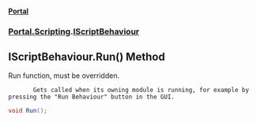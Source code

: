 #### [Portal](index.md 'index')
### [Portal.Scripting](Portal.Scripting.md 'Portal.Scripting').[IScriptBehaviour](IScriptBehaviour.md 'Portal.Scripting.IScriptBehaviour')

## IScriptBehaviour.Run() Method

Run function, must be overridden.  
             
           Gets called when its owning module is running, for example by pressing the "Run Behaviour" button in the GUI.

```csharp
void Run();
```